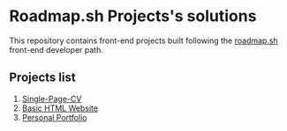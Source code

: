 # Roadmap.sh Projects's solutions 

This repository contains front-end projects built following the <a href="https://roadmap.sh/">roadmap.sh</a> front-end developer path.

## Projects list

<ol>
  <li><a href="https://roadmap.sh/projects/single-page-cv">Single-Page-CV</a></li>
  <li><a href="https://roadmap.sh/projects/basic-html-website">Basic HTML Website</a></li>
  <li><a href="https://roadmap.sh/projects/portfolio-website">Personal Portfolio</a></li>
</ol>
